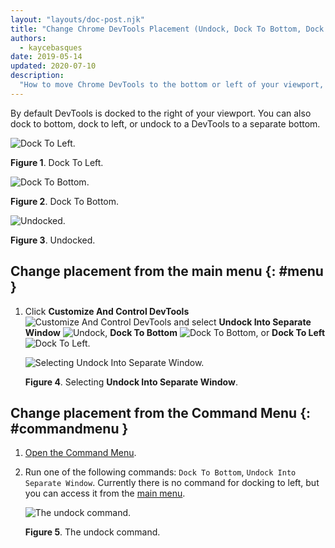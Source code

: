 ```yaml
---
layout: "layouts/doc-post.njk"
title: "Change Chrome DevTools Placement (Undock, Dock To Bottom, Dock To Left)"
authors:
  - kaycebasques
date: 2019-05-14
updated: 2020-07-10
description:
  "How to move Chrome DevTools to the bottom or left of your viewport, or to a separate window."
---
```


By default DevTools is docked to the right of your viewport. You can also dock to bottom, dock to
left, or undock to a DevTools to a separate bottom.

![Dock To Left.](/web/tools/chrome-devtools/customize/images/dockleft.png)

**Figure 1**. Dock To Left.

![Dock To Bottom.](/web/tools/chrome-devtools/customize/images/dockbottom.png)

**Figure 2**. Dock To Bottom.

![Undocked.](/web/tools/chrome-devtools/customize/images/undock.png)

**Figure 3**. Undocked.

## Change placement from the main menu {: #menu }

1.  Click **Customize And Control DevTools**
    ![Customize And Control DevTools](/web/tools/chrome-devtools/images/shared/main-menu.png) and
    select **Undock Into Separate Window**
    ![Undock](/web/tools/chrome-devtools/customize/images/undockicon.png), **Dock To Bottom**
    ![Dock To Bottom](/web/tools/chrome-devtools/customize/images/bottomicon.png), or **Dock To
    Left** ![Dock To Left](/web/tools/chrome-devtools/customize/images/lefticon.png).

    ![Selecting Undock Into Separate Window.](/web/tools/chrome-devtools/customize/images/undocksettings.png)

    **Figure 4**. Selecting **Undock Into Separate Window**.

## Change placement from the Command Menu {: #commandmenu }

1.  [Open the Command Menu][1].
2.  Run one of the following commands: `Dock To Bottom`, `Undock Into Separate Window`. Currently
    there is no command for docking to left, but you can access it from the [main menu][2].

    ![The undock command.](/web/tools/chrome-devtools/customize/images/undockcommand.png)

    **Figure 5**. The undock command.

[1]: /web/tools/chrome-devtools/command-menu
[2]: #menu
